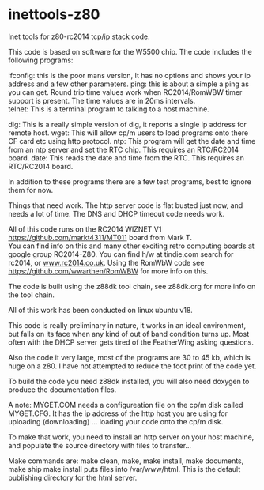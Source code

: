 # inettools-z80
Inet tools for z80-rc2014 tcp/ip stack code.

This code is based on software for the W5500 chip.  The code includes the following programs:

ifconfig:  this is the poor mans version,  It has no options and shows your ip address and a few other parameters.
ping:  this is about a simple a ping as you can get.  Round trip time values work when RC2014/RomWBW timer support is present.  The time values are in 20ms intervals.  
telnet:  This is a terminal program to talking to a host machine.

dig: This is a really simple version of dig, it reports a single ip address for remote host.
wget:  This will allow cp/m users to load programs onto there CF card etc using http protocol.
ntp: This program will get the date and time from an ntp server and set the RTC chip.  This requires an RTC/RC2014 board.
date: This reads the date and time from the RTC.  This requires an RTC/RC2014 board.

In addition to these programs there are a few test programs, best to ignore them for now.

Things that need work. 
The http server code is flat busted just now, and needs a lot of time.   The
DNS and DHCP timeout code needs work.

All of this code runs on the RC2014 WIZNET V1 https://github.com/markt4311/MT011 board from Mark T.  
You can find info on this and many other exciting
retro computing boards at google group RC2014-Z80.  You can find h/w at tindie.com search for rc2014, or www.rc2014.co.uk.
Using the RomWbW code see https://github.com/wwarthen/RomWBW for more info on this.

The code is built using the z88dk tool chain, see z88dk.org for more info on the tool chain.

All of this work has been conducted on linux ubuntu v18.

This code is really preliminary in nature, it works in an ideal environment, but falls on its face when any kind of
out of band condition turns up.  Most often with the DHCP server gets tired of the FeatherWing asking questions.

Also the code it very large, most of the programs are 30 to 45 kb, which is huge on a z80.  I have not attempted to 
reduce the foot print of the code yet.

To build the code you need z88dk installed, you will also need doxygen to produce the documentation files.

A note:  MYGET.COM needs a configureation file on the cp/m disk called MYGET.CFG.  It has the ip address of the
http host you are using for uploading (downloading) ... loading your code onto the cp/m disk.  

To make that work, you need to install an http server on your host machine, and populate the source directory with
files to transfer...  

Make commands are:  make clean, make, make install, make documents, make ship
make install puts files into /var/www/html.  This is the default publishing
directory for the html server.



